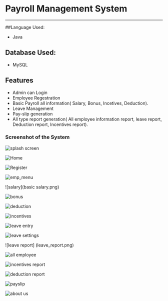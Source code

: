 # Payroll Management System 
----------

##Language Used:
* Java

## Database Used:
* MySQL

## Features
* Admin can Login <br>
* Employee Regestration
* Basic Payroll all information( Salary, Bonus, Incetives, Deduction).
* Leave Management
* Pay-slip generation
* All type report generation( All employee information report, leave report, Deduction report, Incentives report).

### Screenshot of the System

![splash screen](splash.png)

![Home](home.png)

![Register](register.png)

![emp_menu](emp_menu.png)

![salary](basic salary.png)

![bonus](bonus.png)

![deduction](deductions.png)

![incentives](incetives.png)

![leave entry](leave_entry.png)

![leave settings](leave_settings.png)

![leave report] (leave_report.png)

![all employee](all_emp.png)

![incentives report](incentive_report.png)

![deduction report](deduction_report.png)

![payslip](payslip.png)

![about us](aboutus.png)




